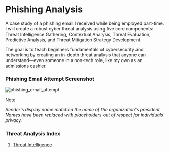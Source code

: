 # Phishing Analysis
A case study of a phishing email I received while being employed part-time. I will create a robust cyber threat analysis using five core components: Threat Intelligence Gathering, Contextual Analysis, Threat Evaluation, Predictive Analysis, and Threat Mitigation Strategy Development. 

The goal is to teach beginners fundamentals of cybersecurity and networking by creating an in-depth threat analysis that anyone can understand—even someone in a non-tech role, like my own as an admissions cashier.

### Phishing Email Attempt Screenshot
![phishing_email_attempt](https://github.com/user-attachments/assets/9e785f7b-33c4-4979-ad0f-ae7dcec81799)

> [!NOTE]
> *Sender's display name matched the name of the organization's president.
> Names have been replaced with placeholders out of respect for individuals' privacy.*

### Threat Analysis Index
1. <a href="https://github.com/ponsinfosec/phishing-analysis/blob/main/threat-intelligence.md">Threat Intelligence</a>
